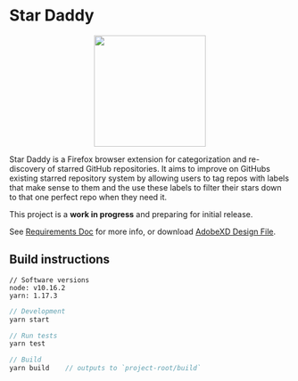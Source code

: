 # Star Daddy

<p align="center">
  <img width="200" height="200" src="https://yrkwlw.db.files.1drv.com/y4mFBElswbp2x1ukUFu84CqhzyXt1R4WHsQaFxIjPYmCuFiv9h_mBx0mkl1VP1OLZIghgJ8vuKoohq1oC83GODDISVuaFjiXTAznaxZDhFILZIyI512NHaOIAecAUroGpgHutRTNdA28_JQtDCRHyf2IWM3qJmxrjefFq1pbEFxdViAZQHIH2KySjaVH8viRzua46AAfbk2CA6UhLAqagxKbA?width=256&height=256&cropmode=none">
</p>

Star Daddy is a Firefox browser extension for categorization and re-discovery of starred GitHub repositories. It aims to improve on GitHubs existing starred repository system by allowing users to tag repos with labels that make sense to them and the use these labels to filter their stars down to that one perfect repo when they need it.

This project is a **work in progress** and preparing for initial release.

See [Requirements Doc](https://github.com/donanroherty/StarDaddy/wiki/Requirements) for more info, or download [AdobeXD Design File](https://1drv.ms/u/s!Arcuy-4Tl1Q4laUjFtirvPZLcqeYHg).

## Build instructions

```
// Software versions
node: v10.16.2
yarn: 1.17.3
```


```javascript
// Development
yarn start

// Run tests
yarn test

// Build
yarn build    // outputs to `project-root/build`
```
